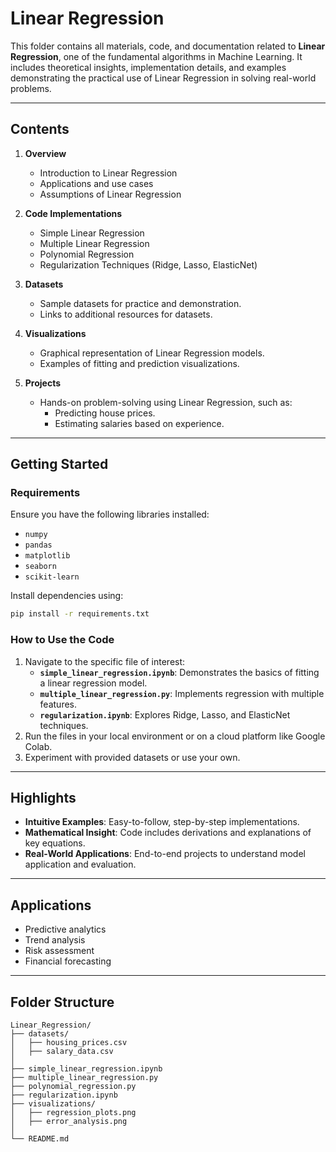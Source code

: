 # **Linear Regression**

This folder contains all materials, code, and documentation related to **Linear Regression**, one of the fundamental algorithms in Machine Learning. It includes theoretical insights, implementation details, and examples demonstrating the practical use of Linear Regression in solving real-world problems.

---

## **Contents**
1. **Overview**  
   - Introduction to Linear Regression
   - Applications and use cases
   - Assumptions of Linear Regression  

2. **Code Implementations**  
   - Simple Linear Regression  
   - Multiple Linear Regression  
   - Polynomial Regression  
   - Regularization Techniques (Ridge, Lasso, ElasticNet)  

3. **Datasets**  
   - Sample datasets for practice and demonstration.  
   - Links to additional resources for datasets.  

4. **Visualizations**  
   - Graphical representation of Linear Regression models.
   - Examples of fitting and prediction visualizations.  

5. **Projects**  
   - Hands-on problem-solving using Linear Regression, such as:  
     - Predicting house prices.  
     - Estimating salaries based on experience.  

---

## **Getting Started**
### **Requirements**
Ensure you have the following libraries installed:
- `numpy`
- `pandas`
- `matplotlib`
- `seaborn`
- `scikit-learn`

Install dependencies using:
```bash
pip install -r requirements.txt
```

### **How to Use the Code**
1. Navigate to the specific file of interest:
   - **`simple_linear_regression.ipynb`**: Demonstrates the basics of fitting a linear regression model.
   - **`multiple_linear_regression.py`**: Implements regression with multiple features.
   - **`regularization.ipynb`**: Explores Ridge, Lasso, and ElasticNet techniques.
2. Run the files in your local environment or on a cloud platform like Google Colab.
3. Experiment with provided datasets or use your own.

---

## **Highlights**
- **Intuitive Examples**: Easy-to-follow, step-by-step implementations.
- **Mathematical Insight**: Code includes derivations and explanations of key equations.
- **Real-World Applications**: End-to-end projects to understand model application and evaluation.

---

## **Applications**
- Predictive analytics
- Trend analysis
- Risk assessment
- Financial forecasting

---

## **Folder Structure**
```
Linear_Regression/
├── datasets/
│   ├── housing_prices.csv
│   ├── salary_data.csv
│
├── simple_linear_regression.ipynb
├── multiple_linear_regression.py
├── polynomial_regression.py
├── regularization.ipynb
├── visualizations/
│   ├── regression_plots.png
│   ├── error_analysis.png
│
└── README.md
